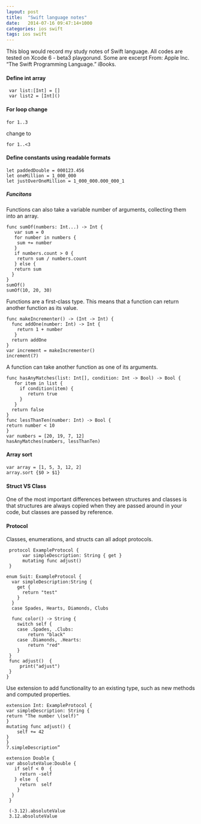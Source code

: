 ```yaml
---
layout: post
title:  "Swift language notes"
date:   2014-07-16 09:47:14+1000
categories: ios swift
tags: ios swift
---
```

This blog would record my study notes of Swift language. All codes are tested on Xcode 6 - beta3 playgorund. Some are excerpt From: Apple Inc. “The Swift Programming Language.” iBooks.

#### Define int array
     var list:[Int] = []
     var list2 = [Int]()

#### For loop change
    for 1..3

change to

    for 1..<3

#### Define constants using readable formats

    let paddedDouble = 000123.456
    let oneMillion = 1_000_000
    let justOverOneMillion = 1_000_000.000_000_1    
        
##### Funcitons
Functions can also take a variable number of arguments, collecting them into an array.
         
    func sumOf(numbers: Int...) -> Int {
       var sum = 0
       for number in numbers {
        sum += number
       }
       if numbers.count > 0 {
        return sum / numbers.count
       } else {
       return sum
      }
    }
    sumOf()
    sumOf(10, 20, 30)
    
Functions are a first-class type. This means that a function can return another function as its value.

    func makeIncrementer() -> (Int -> Int) {
      func addOne(number: Int) -> Int {
        return 1 + number
       }
      return addOne
    }
    var increment = makeIncrementer()
    increment(7)
    
A function can take another function as one of its arguments.

    func hasAnyMatches(list: Int[], condition: Int -> Bool) -> Bool {
       for item in list {
         if condition(item) {
            return true
         }
       }
      return false
    }
    func lessThanTen(number: Int) -> Bool {
    return number < 10
    }
    var numbers = [20, 19, 7, 12]
    hasAnyMatches(numbers, lessThanTen)

#### Array sort
    var array = [1, 5, 3, 12, 2]
    array.sort {$0 > $1}
    
#### Struct VS Class
One of the most important differences between structures and classes is that structures are always copied when they are passed around in your code, but classes are passed by reference.


#### Protocol
Classes, enumerations, and structs can all adopt protocols.

     protocol ExampleProtocol {
          var simpleDescription: String { get }
          mutating func adjust()
     }

    enum Suit: ExampleProtocol {
      var simpleDescription:String {
        get {
          return "test"
        }
      }
      case Spades, Hearts, Diamonds, Clubs

      func color() -> String {
        switch self {
        case .Spades, .Clubs:
            return "black"
        case .Diamonds, .Hearts:
            return "red"            
        }
     } 
     func adjust()  {
         print("adjust")
     }
    }
    
Use extension to add functionality to an existing type, such as new methods and computed properties. 
  
    extension Int: ExampleProtocol {
    var simpleDescription: String {
    return "The number \(self)"
    }
    mutating func adjust() {
        self += 42
    }
    }
    7.simpleDescription”
    
    extension Double {    
    var absoluteValue:Double {
       if self < 0  {
         return -self
       } else  {
         return  self
        }
      }
     }

     (-3.12).absoluteValue
     3.12.absoluteValue




 

 